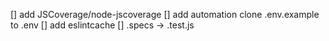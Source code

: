 [] add JSCoverage/node-jscoverage
[] add automation clone .env.example to .env
[] add eslintcache
[] .specs -> .test.js

